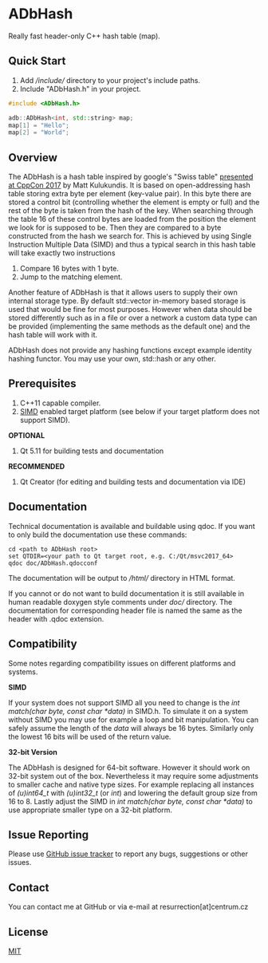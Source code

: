 # ADbHash

Really fast header-only C++ hash table (map).

## Quick Start

1. Add _/include/_ directory to your project's include paths.
2. Include "ADbHash.h" in your project.

```cpp
#include <ADbHash.h>

adb::ADbHash<int, std::string> map;
map[1] = "Hello";
map[2] = "World";
```

## Overview

The ADbHash is a hash table inspired by google's "Swiss table" [presented at CppCon 2017](https://youtu.be/ncHmEUmJZf4) by Matt Kulukundis. It is based on open-addressing hash table storing extra byte per element (key-value pair). In this byte there are stored a control bit (controlling whether the element is empty or full) and the rest of the byte is taken from the hash of the key. When searching through the table 16 of these control bytes are loaded from the position the element we look for is supposed to be. Then they are compared to a byte constructed from the hash we search for. This is achieved by using Single Instruction Multiple Data (SIMD) and thus a typical search in this hash table will take exactly two instructions

1. Compare 16 bytes with 1 byte.
2. Jump to the matching element.

Another feature of ADbHash is that it allows users to supply their own internal storage type. By default std::vector in-memory based storage is used that would be fine for most purposes. However when data should be stored differently such as in a file or over a network a custom data type can be provided (implementing the same methods as the default one) and the hash table will work with it.

ADbHash does not provide any hashing functions except example identity hashing functor. You may use your own, std::hash or any other.

## Prerequisites

1. C++11 capable compiler.
2. [SIMD](https://en.wikipedia.org/wiki/SIMD) enabled target platform (see below if your target platform does not support SIMD).

**OPTIONAL**
1. Qt 5.11 for building tests and documentation

**RECOMMENDED**
1. Qt Creator (for editing and building tests and documentation via IDE)

## Documentation

Technical documentation is available and buildable using qdoc. If you want to only build the documentation use these commands:

```
cd <path to ADbHash root>
set QTDIR=<your path to Qt target root, e.g. C:/Qt/msvc2017_64>
qdoc doc/ADbHash.qdocconf
```

The documentation will be output to _/html/_ directory in HTML format.

If you cannot or do not want to build documentation it is still available in human readable doxygen style comments under _doc/_ directory. The documentation for corresponding header file is named the same as the header with .qdoc extension.

## Compatibility

Some notes regarding compatibility issues on different platforms and systems.

**SIMD**

If your system does not support SIMD all you need to change is the _int match(char byte, const char *data)_ in SIMD.h. To simulate it on a system without SIMD you may use for example a loop and bit manipulation. You can safely assume the length of the _data_ will always be 16 bytes. Similarly only the lowest 16 bits will be used of the return value.

**32-bit Version**

The ADbHash is designed for 64-bit software. However it should work on 32-bit system out of the box. Nevertheless it may require some adjustments to smaller cache and native type sizes. For example replacing all instances of _(u)int64_t_ with _(u)int32_t_ (or _int_) and lowering the default group size from 16 to 8. Lastly adjust the SIMD in _int match(char byte, const char *data)_ to use appropriate smaller type on a 32-bit platform.

## Issue Reporting

Please use [GitHub issue tracker](https://github.com/Resurr3ction/ADbHash/issues) to report any bugs, suggestions or other issues.

## Contact

You can contact me at GitHub or via e-mail at resurrection[at]centrum.cz

## License

[MIT](https://github.com/Resurr3ction/ADbHash/blob/master/LICENSE)
